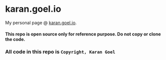 karan.goel.io
=======

My personal page @ [karan.goel.io](http://karan.goel.io/).

#### This repo is open source only for reference purpose. **Do not copy or clone the code.**

### All code in this repo is `Copyright, Karan Goel`
